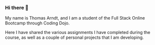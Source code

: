 ### Hi there 👋

My name is Thomas Arndt, and I am a student of the Full Stack Online Bootcamp through Coding Dojo.

Here I have shared the various assignments I have completed during the course, as well as a couple of personal projects that I am developing.
